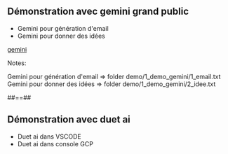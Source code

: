 
<!-- .slide: class="with-code consolas" -->

## Démonstration avec gemini grand public

* Gemini pour génération d'email
* Gemini pour donner des idées 
<!-- .element: class="list-fragment" -->

[gemini](https://gemini.google.com/)
<!-- .element: class="credits" -->

Notes:

Gemini pour génération d'email => folder demo/1_demo_gemini/1_email.txt 
Gemini pour donner des idées  => folder demo/1_demo_gemini/2_idee.txt 

##==##

## Démonstration avec duet ai

* Duet ai dans VSCODE 
* Duet ai dans console GCP
<!-- .element: class="list-fragment" -->